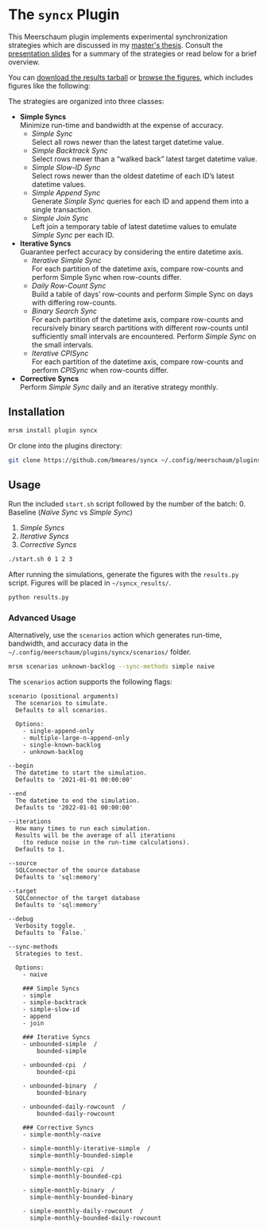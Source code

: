 # The `syncx` Plugin

This Meerschaum plugin implements experimental synchronization strategies which are discussed in my [master's thesis](https://meerschaum.io/files/pdf/thesis.pdf). Consult the [presentation slides](https://meerschaum.io/files/pdf/slides.pdf) for a summary of the strategies or read below for a brief overview.

You can [download the results tarball](https://meerschaum.io/files/syncx_results.tar.gz) or [browse the figures](https://meerschaum.io/files/syncx_results/figures/), which includes figures like the following:



The strategies are organized into three classes:
- **Simple Syncs**  
  Minimize run-time and bandwidth at the expense of accuracy.
  - *Simple Sync*  
  Select all rows newer than the latest target datetime value.
  - *Simple Backtrack Sync*  
  Select rows newer than a “walked back” latest target datetime value.
  - *Simple Slow-ID Sync*  
  Select rows newer than the oldest datetime of each ID’s latest datetime values.
  - *Simple Append Sync*  
  Generate *Simple Sync* queries for each ID and append them into a single transaction.
  - *Simple Join Sync*  
  Left join a temporary table of latest datetime values to emulate *Simple Sync* per each ID.
- **Iterative Syncs**  
  Guarantee perfect accuracy by considering the entire datetime axis.
  - *Iterative Simple Sync*  
  For each partition of the datetime axis, compare row-counts and perform Simple Sync when row-counts differ.
  - *Daily Row-Count Sync*  
  Build a table of days’ row-counts and perform Simple Sync on days with differing row-counts.
  - *Binary Search Sync*  
  For each partition of the datetime axis, compare row-counts and recursively binary search partitions with different row-counts until sufficiently small intervals are encountered. Perform *Simple Sync* on the small intervals.
  - *Iterative CPISync*  
  For each partition of the datetime axis, compare row-counts and perform *CPISync* when row-counts differ.
- **Corrective Syncs**  
  Perform *Simple Sync* daily and an iterative strategy monthly.

## Installation
```bash
mrsm install plugin syncx
```
Or clone into the plugins directory:
```bash
git clone https://github.com/bmeares/syncx ~/.config/meerschaum/plugins/syncx
```

## Usage
Run the included `start.sh` script followed by the number of the batch:
0. Baseline (*Naïve Sync* vs *Simple Sync*)
1. *Simple Syncs*
2. *Iterative Syncs*
3. *Corrective Syncs*

```bash
./start.sh 0 1 2 3
```

After running the simulations, generate the figures with the `results.py` script. Figures will be placed in `~/syncx_results/`.
```bash
python results.py
```

### Advanced Usage
Alternatively, use the `scenarios` action which generates run-time, bandwidth, and accuracy data in the `~/.config/meerschaum/plugins/syncx/scenarios/` folder.

```bash
mrsm scenarios unknown-backlog --sync-methods simple naive
```

The `scenarios` action supports the following flags:

```
scenario (positional arguments)
  The scenarios to simulate.
  Defaults to all scenarios.

  Options:
    - single-append-only
    - multiple-large-n-append-only
    - single-known-backlog
    - unknown-backlog

--begin
  The datetime to start the simulation.
  Defaults to '2021-01-01 00:00:00'

--end
  The datetime to end the simulation.
  Defaults to '2022-01-01 00:00:00'

--iterations
  How many times to run each simulation.
  Results will be the average of all iterations
    (to reduce noise in the run-time calculations).
  Defaults to 1.

--source
  SQLConnector of the source database
  Defaults to 'sql:memory'

--target
  SQLConnector of the target database
  Defaults to 'sql:memory'

--debug
  Verbosity toggle.
  Defaults to `False.`

--sync-methods
  Strategies to test.

  Options:
    - naive

    ### Simple Syncs
    - simple
    - simple-backtrack
    - simple-slow-id
    - append
    - join

    ### Iterative Syncs
    - unbounded-simple  /
        bounded-simple

    - unbounded-cpi  /
        bounded-cpi

    - unbounded-binary  /
        bounded-binary

    - unbounded-daily-rowcount  /
        bounded-daily-rowcount

    ### Corrective Syncs
    - simple-monthly-naive

    - simple-monthly-iterative-simple  /
      simple-monthly-bounded-simple

    - simple-monthly-cpi  /
      simple-monthly-bounded-cpi

    - simple-monthly-binary  /
      simple-monthly-bounded-binary

    - simple-monthly-daily-rowcount  /
      simple-monthly-bounded-daily-rowcount
```
